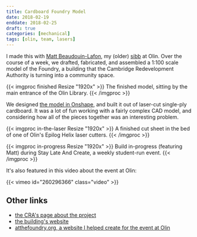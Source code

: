 ```yaml
---
title: Cardboard Foundry Model
date: 2018-02-19
enddate: 2018-02-25
draft: true
categories: [mechanical]
tags: [olin, team, lasers]
---
```

I made this with [Matt Beaudouin-Lafon](frenchmatt.com), my (older) [sibb](https://olinorientation2013.tumblr.com/post/60335830075/sibb-bbq) at Olin. Over the course of a week, we drafted, fabricated, and assembled a 1:100 scale model of the Foundry, a building that the Cambridge Redevelopment Authority is turning into a community space. 

{{< imgproc finished Resize "1920x" >}}
The finished model, sitting by the main entrance of the Olin Library.
{{< /imgproc >}}
<!-- TODO: describe more about the foundry/CRA -->

We designed [the model in Onshape](https://cad.onshape.com/documents/ffda1f06f73a8dd80a1331b5/w/bfd5544093cea04242dd0be3/e/73da0bf7b27eda25e0216dc6), and built it out of laser-cut single-ply cardboard.
It was a lot of fun working with a fairly complex CAD model, and considering how all of the pieces together was an interesting problem.

<!-- TODO: add image of OnShape model-->

{{< imgproc in-the-laser Resize "1920x" >}}
A finished cut sheet in the bed of one of Olin's Epilog Helix laser cutters.
{{< /imgproc >}}

{{< imgproc in-progress Resize "1920x" >}}
Build in-progress (featuring Matt) during Stay Late And Create, a weekly student-run event.
{{< /imgproc >}}

It's also featured in this video about the event at Olin:

{{< vimeo id="260296366" class="video" >}}

## Other links

- [the CRA's page about the project](https://www.cambridgeredevelopment.org/foundry)
- [the building's website](https://cambridgefoundry.org/)
- [atthefoundry.org, a website I helped create for the event at Olin](http://www.atthefoundry.org/)